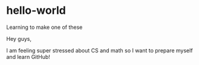 # hello-world
Learning to make one of these

Hey guys,

I am feeling super stressed about CS and math so I want to prepare myself
and learn GitHub!
